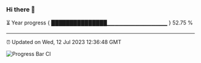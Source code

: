 ### Hi there 👋

⏳ Year progress { ███████████████▁▁▁▁▁▁▁▁▁▁▁▁▁▁▁ } 52.75 %

---

⏰ Updated on Wed, 12 Jul 2023 12:36:48 GMT

![Progress Bar CI](https://github.com/liununu/liununu/workflows/Progress%20Bar%20CI/badge.svg)
